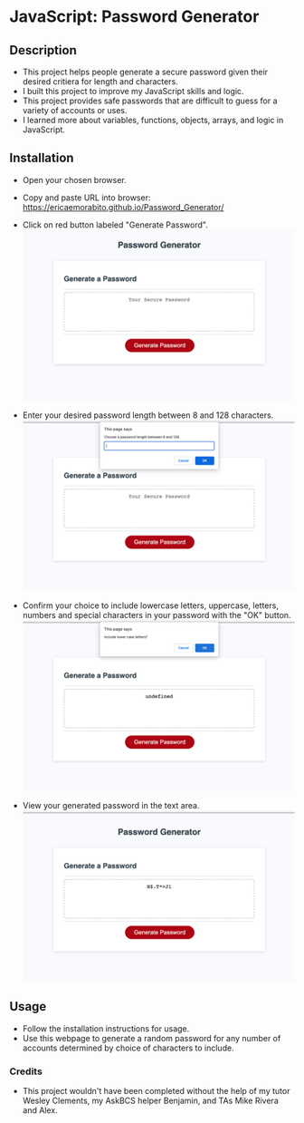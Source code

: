 # JavaScript: Password Generator

## Description

- This project helps people generate a secure password given their desired critiera for length and characters.
- I built this project to improve my JavaScript skills and logic.
- This project provides safe passwords that are difficult to guess for a variety of accounts or uses.
- I learned more about variables, functions, objects, arrays, and logic in JavaScript.

## Installation

- Open your chosen browser.
- Copy and paste URL into browser: https://ericaemorabito.github.io/Password_Generator/
- Click on red button labeled "Generate Password".
![screenshot of homepage](./Assets/home.png)

- Enter your desired password length between 8 and 128 characters.
![screenshot of length alert](./Assets/length.png)

- Confirm your choice to include lowercase letters, uppercase, letters, numbers and special characters in your password with the "OK" button.
![screenshot of confirm character choice alert](./Assets/confirm.png)

- View your generated password in the text area.
![screenshot of a random password](./Assets/password.png)

## Usage

- Follow the installation instructions for usage.
- Use this webpage to generate a random password for any number of accounts determined by choice of characters to include.

### Credits

* This project wouldn't have been completed without the help of my tutor Wesley Clements, my AskBCS helper Benjamin, and TAs Mike Rivera and Alex.
